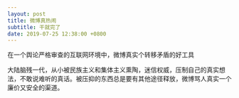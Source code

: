 ```yaml
---
layout: post
title: 微博真热闹
subtitle: 干就完了
date: 2019-07-25 12:38:00 +0800
---
```


在一个舆论严格审查的互联网环境中，微博真实个转移矛盾的好工具

大陆脑残一代，从小被民族主义和集体主义熏陶，迷信权威，压制自己的真实想法，不敢说难听的真话。被压抑的东西总是要有其他途径释放，微博骂人真实一个廉价又安全的渠道。







